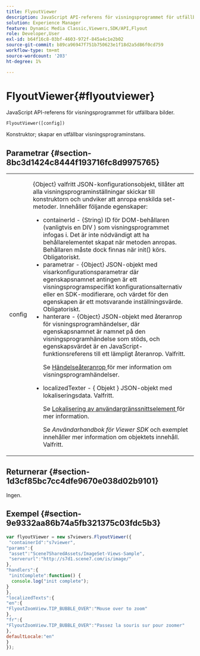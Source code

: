 ```yaml
---
title: FlyoutViewer
description: JavaScript API-referens för visningsprogrammet för utfällbara bilder.
solution: Experience Manager
feature: Dynamic Media Classic,Viewers,SDK/API,Flyout
role: Developer,User
exl-id: b64f16c8-03bf-4603-972f-845a4c1e2b02
source-git-commit: b89ca96947f751b750623e1f18d2a5d86f0cd759
workflow-type: tm+mt
source-wordcount: '203'
ht-degree: 1%

---
```


# FlyoutViewer{#flyoutviewer}

JavaScript API-referens för visningsprogrammet för utfällbara bilder.

`FlyoutViewer([config])`

Konstruktor; skapar en utfällbar visningsprograminstans.

## Parametrar {#section-8bc3d1424c8444f193716fc8d9975765}

<table id="table_896DFF34A68A403DB93A6D597461A573"> 
 <tbody> 
  <tr> 
   <td colname="col1"> <p> <span class="codeph"> <span class="varname"> config </span> </span> </p> </td> 
   <td colname="col2"> <p> <span class="codeph"> {Object} </span> valfritt JSON-konfigurationsobjekt, tillåter att alla visningsprograminställningar skickar till konstruktorn och undviker att anropa enskilda set-metoder. Innehåller följande egenskaper: </p> <p> 
     <ul id="ul_266C711E8E75471E90C15F39A96A142F"> 
      <li id="li_71857BBD652243A094E936C2C8EA9702"> <span class="codeph"> containerId </span> - <span class="codeph"> {String} </span> ID för DOM-behållaren (vanligtvis en <span class="codeph"> DIV </span>) som visningsprogrammet infogas i. Det är inte nödvändigt att ha behållarelementet skapat när metoden anropas. Behållaren måste dock finnas när <span class="codeph"> init() </span> körs. Obligatoriskt. </li> 
      <li id="li_3D28979F04274AC9B507B33D4275FC3A"> <span class="codeph"> parametrar </span> - <span class="codeph"> {Object} </span> JSON-objekt med visarkonfigurationsparametrar där egenskapsnamnet antingen är ett visningsprogramspecifikt konfigurationsalternativ eller en SDK-modifierare, och värdet för den egenskapen är ett motsvarande inställningsvärde. Obligatoriskt. </li> 
      <li id="li_A40AC2167575415FB3383D070E27B9AB"> <span class="codeph"> hanterare </span> - <span class="codeph"> {Object} </span> JSON-objekt med återanrop för visningsprogramhändelser, där egenskapsnamnet är namnet på den visningsprogramhändelse som stöds, och egenskapsvärdet är en JavaScript-funktionsreferens till ett lämpligt återanrop. Valfritt. <p>Se <a href="../../../c-html5-s7-aem-asset-viewers/c-html5-flyout-viewer-20-about/c-html5-flyout-viewer-20-event-callbacks.md#concept-53eb01d28189437790268da4929f2a10" format="dita" scope="local"> Händelseåteranrop </a> för mer information om visningsprogramhändelser. </p> </li> 
      <li id="li_218F9597A60249AEBA43A9E86EAFF8BA"> <p> <span class="codeph"> localizedTexter </span> - { <span class="codeph"> Objekt </span>} JSON-objekt med lokaliseringsdata. Valfritt. </p> <p>Se <a href="../../../c-html5-s7-aem-asset-viewers/c-html5-flyout-viewer-20-about/c-html5-flyout-viewer-20-localization.md#concept-6c8e58c611934e93ae3f211f46e15c27" format="dita" scope="local"> Lokalisering av användargränssnittselement </a> för mer information. </p> <p>Se <i>Användarhandbok för Viewer SDK</i> och exemplet innehåller mer information om objektets innehåll. Valfritt. </p> </li> 
     </ul> </p> </td> 
  </tr> 
 </tbody> 
</table>

## Returnerar {#section-1d3cf85bc7cc4dfe9670e038d02b9101}

Ingen.

## Exempel {#section-9e9332aa86b74a5fb321375c03fdc5b3}

```javascript {.line-numbers}
var flyoutViewer = new s7viewers.FlyoutViewer({ 
 "containerId":"s7viewer", 
"params":{ 
 "asset":"Scene7SharedAssets/ImageSet-Views-Sample", 
 "serverurl":"http://s7d1.scene7.com/is/image/" 
}, 
"handlers":{ 
 "initComplete":function() { 
  console.log("init complete"); 
} 
}, 
"localizedTexts":{ 
"en":{ 
"FlyoutZoomView.TIP_BUBBLE_OVER":"Mouse over to zoom" 
}, 
"fr":{ 
"FlyoutZoomView.TIP_BUBBLE_OVER":"Passez la souris sur pour zoomer" 
}, 
defaultLocale:"en" 
} 
});
```
